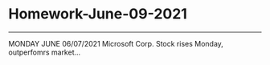 # Homework-June-09-2021



---------------------------------------------------------------------------------------------------------------------------------------------------------------------------------------------------------------------------------------------------------------------------------------------------------------------------
MONDAY JUNE 06/07/2021
Microsoft Corp. Stock rises Monday, outperfomrs market...

